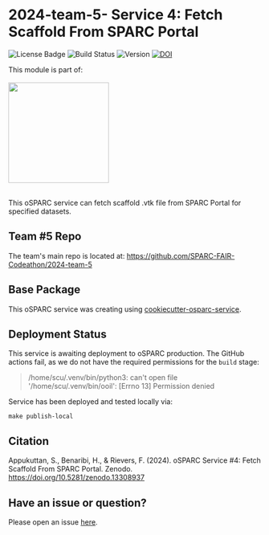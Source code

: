 # 2024-team-5- Service 4: Fetch Scaffold From SPARC Portal

![License Badge](https://img.shields.io/badge/license-MIT-blue.svg) ![Build Status](https://img.shields.io/badge/build-passing-brightgreen.svg) ![Version](https://img.shields.io/badge/version-0.1.0-blue) [![DOI](https://zenodo.org/badge/DOI/10.5281/zenodo.13308937.svg)](https://doi.org/10.5281/zenodo.13308937)

This module is part of:
<br/><br/>
<a href="https://github.com/SPARC-FAIR-Codeathon/2024-team-5">
<image src="https://github.com/appukuttan-shailesh/testData/blob/master/SPARC2024/oSPARCHub_logo.png?raw=true" height="200px" /></a>
<br/><br/>

This oSPARC service can fetch scaffold .vtk file from SPARC Portal for specified datasets.

## Team #5 Repo

The team's main repo is located at:
https://github.com/SPARC-FAIR-Codeathon/2024-team-5

## Base Package

This oSPARC service was creating using [cookiecutter-osparc-service](
https://github.com/ITISFoundation/cookiecutter-osparc-service).


## Deployment Status

This service is awaiting deployment to oSPARC production. The GitHub actions fail, as we do not have the required permissions for the `build` stage:

> /home/scu/.venv/bin/python3: can't open file '/home/scu/.venv/bin/ooil': [Errno 13] Permission denied

Service has been deployed and tested locally via:
```
make publish-local
```

## Citation

Appukuttan, S., Benaribi, H., & Rievers, F. (2024). oSPARC Service #4: Fetch Scaffold From SPARC Portal. Zenodo. https://doi.org/10.5281/zenodo.13308937


## Have an issue or question?
Please open an issue [here](https://github.com/SPARC-FAIR-Codeathon/2024-team-5-service-4/issues).

